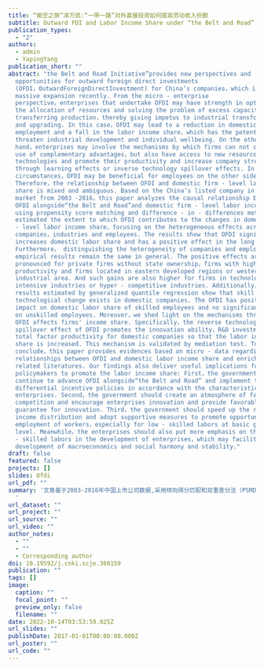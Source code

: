 ```yaml
---
title: “凿空之旅”泽万民:“一带一路”对外直接投资如何提高劳动收入份额
subtitle: Outward FDI and Labor Income Share under “the Belt and Road”
publication_types:
  - "2"
authors:
  - admin
  - YapingYang
publication_short: ""
abstract: "the Belt and Road Initiative”provides new perspectives and
  opportunities for outward foreign direct investments
  (OFDI，OutwardForeignDirectInvestment) for China’s companies，which is gaining
  massive expansion recently. From the micro - enterprise
  perspective，enterprises that undertake OFDI may have strength in optimizing
  the allocation of resources and solving the problem of excess capacity through
  transferring production，thereby giving impetus to industrial transformation
  and upgrading. In this case，OFDI may lead to a reduction in domestic
  employment and a fall in the labor income share，which has the potential to
  threaten industrial development and individual wellbeing. On the other
  hand，enterprises may involve the mechanisms by which firms can not only make
  use of complementary advantages，but also have access to new resources，new
  technologies and promote their productivity and increase company strength
  through learning effects or inverse technology spillover effects. In the
  circumstances，OFDI may be beneficial for employees on the other side.
  Therefore，the relationship between OFDI and domestic firm - level labor income
  share is mixed and ambiguous. Based on the China’s listed company in stock
  market from 2003 -2016，this paper analyzes the causal relationship between
  OFDI alongside“the Belt and Road”and domestic firm - level labor income share
  using propensity score matching and difference - in - differences methods. We
  estimated the extent to which OFDI contributes to the changes in domestic firm
  - level labor income share，focusing on the heterogeneous effects across
  companies，industries and employees. The results show that OFDI significantly
  increases domestic labor share and has a positive effect in the long run.
  Furthermore， distinguishing the heterogeneity of companies and employees，the
  empirical results remain the same in general. The positive effects are more
  pronounced for private firms without state ownership，firms with higher
  productivity and firms located in eastern developed regions or western
  industrial area. And such gains are also higher for firms in technology -
  intensive industries or hyper - competitive industries. Additionally，the
  results estimated by generalized quantile regression show that skill - biased
  technological change exists in domestic companies. The OFDI has positive
  impact on domestic labor share of skilled employees and no significant effect
  on unskilled employees. Moreover，we shed light on the mechanisms through which
  OFDI affects firms' income share. Specifically，the reverse technology
  spillover effect of OFDI promotes the innovation ability，R&D investment and
  total factor productivity for domestic companies so that the labor income
  share is increased. This mechanism is validated by mediation test. To
  conclude，this paper provides evidences based on micro - data regarding the
  relationships between OFDI and domestic labor income share and enriches the
  related literatures. Our findings also deliver useful implications for the
  policymakers to promote the labor income share: First，the government should
  continue to advance OFDI alongside“the Belt and Road” and implement the
  differential incentive policies in accordance with the characteristics of the
  enterprises. Second，the government should create an atmosphere of fair
  competition and encourage enterprises innovation and provide favorable
  guarantee for innovation. Third，the government should speed up the reform of
  income distribution and adopt supportive measures to promote opportunities in
  employment of workers，especially for low - skilled labors at basic grassroots
  level. Meanwhile，the enterprises should also put more emphasis on the on high
  - skilled labors in the development of enterprises，which may facilitate the
  development of macroeconomics and social harmony and stability."
draft: false
featured: false
projects: []
slides: Ofdi
url_pdf: ""
summary: '文章基于2003-2016年中国上市公司数据,采用倾向得分匹配和双重差分法（PSMDID）探讨"一带一路"沿线对外直接投资与母国劳动收入份额之间的因果关系。实证发现,企业对外直接投资长期内整体上提高了职工的工资份额。考虑企业所处地区、行业和劳动者的异质性后,结论仍然稳健。具体而言,企业通过对外直接投资的逆向技术溢出提高了创新能力、研发投入和全要素生产率,从而提高了母国职工工资份额。此外,企业的技术进步具有高技能劳动力的偏向性,母国高技能劳动者的工资份额在企业对外直接投资中得以显著提升,但对于母国低技能劳动者的工资份额影响不显著。文章研究发现"一带一路"沿线对外直接投资对母国劳动收入份额的影响机制和具体效应提供了微观证据。
  '
url_dataset: ""
url_project: ""
url_source: ""
url_video: ""
author_notes:
  - ""
  - ""
  - Corresponding author
doi: 10.19592/j.cnki.scje.360159
publication: ""
tags: []
image:
  caption: ""
  focal_point: ""
  preview_only: false
  filename: ""
date: 2022-10-14T03:53:59.025Z
url_slides: ""
publishDate: 2017-01-01T00:00:00.000Z
url_poster: ""
url_code: ""
---
```

